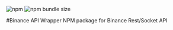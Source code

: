 ![npm](https://img.shields.io/npm/v/binance-api-wrapper.svg)
![npm bundle size](https://img.shields.io/bundlephobia/min/binance-api-wrapper.svg)


#Binance API Wrapper
NPM package for Binance Rest/Socket API

